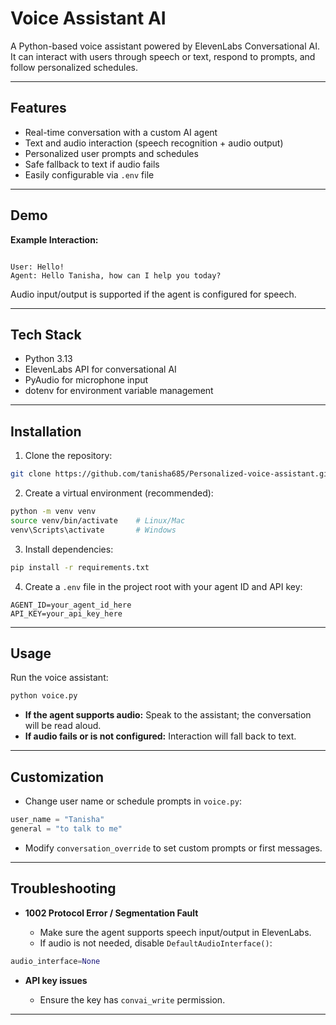 
# Voice Assistant AI

A Python-based voice assistant powered by ElevenLabs Conversational AI. It can interact with users through speech or text, respond to prompts, and follow personalized schedules.

---

## Features

- Real-time conversation with a custom AI agent
- Text and audio interaction (speech recognition + audio output)
- Personalized user prompts and schedules
- Safe fallback to text if audio fails
- Easily configurable via `.env` file

---

## Demo

**Example Interaction:**

```

User: Hello!
Agent: Hello Tanisha, how can I help you today?

````

Audio input/output is supported if the agent is configured for speech.

---

## Tech Stack

- Python 3.13
- ElevenLabs API for conversational AI
- PyAudio for microphone input
- dotenv for environment variable management

---

## Installation

1. Clone the repository:

```bash
git clone https://github.com/tanisha685/Personalized-voice-assistant.git

````

2. Create a virtual environment (recommended):

```bash
python -m venv venv
source venv/bin/activate    # Linux/Mac
venv\Scripts\activate       # Windows
```

3. Install dependencies:

```bash
pip install -r requirements.txt
```

4. Create a `.env` file in the project root with your agent ID and API key:

```
AGENT_ID=your_agent_id_here
API_KEY=your_api_key_here
```

---

## Usage

Run the voice assistant:

```bash
python voice.py
```

* **If the agent supports audio:** Speak to the assistant; the conversation will be read aloud.
* **If audio fails or is not configured:** Interaction will fall back to text.

---

## Customization

* Change user name or schedule prompts in `voice.py`:

```python
user_name = "Tanisha"
general = "to talk to me"
```

* Modify `conversation_override` to set custom prompts or first messages.

---

## Troubleshooting

* **1002 Protocol Error / Segmentation Fault**

  * Make sure the agent supports speech input/output in ElevenLabs.
  * If audio is not needed, disable `DefaultAudioInterface()`:

```python
audio_interface=None
```

* **API key issues**

  * Ensure the key has `convai_write` permission.

---

